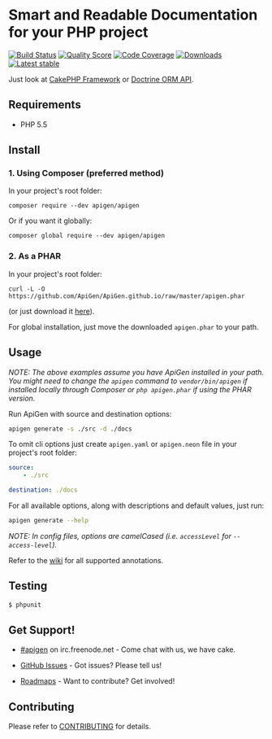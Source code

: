 # Smart and Readable Documentation for your PHP project

[![Build Status](https://img.shields.io/travis/ApiGen/ApiGen/master.svg?style=flat-square)](https://travis-ci.org/ApiGen/ApiGen)
[![Quality Score](https://img.shields.io/scrutinizer/g/ApiGen/ApiGen.svg?style=flat-square)](https://scrutinizer-ci.com/g/ApiGen/ApiGen)
[![Code Coverage](https://img.shields.io/scrutinizer/coverage/g/ApiGen/ApiGen.svg?style=flat-square)](https://scrutinizer-ci.com/g/ApiGen/ApiGen)
[![Downloads](https://img.shields.io/packagist/dt/apigen/apigen.svg?style=flat-square)](https://packagist.org/packages/apigen/apigen)
[![Latest stable](https://img.shields.io/packagist/v/apigen/apigen.svg?style=flat-square)](https://packagist.org/packages/apigen/apigen)


Just look at [CakePHP Framework](http://api.cakephp.org/3.0/) or [Doctrine ORM API](http://www.doctrine-project.org/api/orm/2.4/).


## Requirements

- PHP 5.5


## Install

### 1. Using Composer (preferred method)

In your project's root folder:

```
composer require --dev apigen/apigen
```

Or if you want it globally:

```
composer global require --dev apigen/apigen
```

### 2. As a PHAR

In your project's root folder:

```
curl -L -O https://github.com/ApiGen/ApiGen.github.io/raw/master/apigen.phar
```

(or just download it [here](https://github.com/ApiGen/ApiGen.github.io/raw/master/apigen.phar)).

For global installation, just move the downloaded `apigen.phar` to your path.

## Usage

*NOTE: The above examples assume you have ApiGen installed in your path. You might need to change the
`apigen` command to `vendor/bin/apigen` if installed locally through Composer or `php apigen.phar`
if using the PHAR version.*

Run ApiGen with source and destination options:

```sh
apigen generate -s ./src -d ./docs
```

To omit cli options just create `apigen.yaml` or `apigen.neon` file in your project's root folder:

```yaml
source:
    - ./src

destination: ./docs
```

For all available options, along with descriptions and default values, just run:

```sh
apigen generate --help
```

*NOTE: In config files, options are camelCased (i.e. `accessLevel` for `--access-level`).*

Refer to the [wiki](https://github.com/ApiGen/ApiGen/wiki/supported-annotations) for all supported annotations.

## Testing

```sh
$ phpunit
```

## Get Support!

* [#apigen](http://webchat.freenode.net/?channels=#cakephp) on irc.freenode.net - Come chat with us, we have cake.

* [GitHub Issues](https://github.com/ApiGen/ApiGen/issues) - Got issues? Please tell us!

* [Roadmaps](https://github.com/ApiGen/ApiGen/wiki/Roadmaps) - Want to contribute? Get involved!

## Contributing

Please refer to [CONTRIBUTING](https://github.com/apigen/apigen/blob/master/CONTRIBUTING.md) for details.
